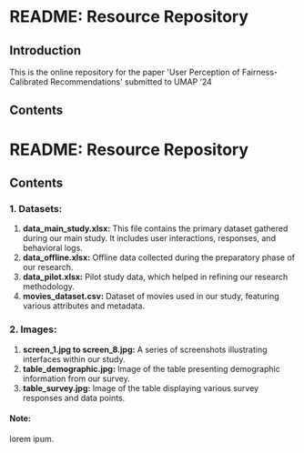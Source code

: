 # README: Resource Repository

## Introduction

This is the online repository for the paper 'User Perception of Fairness-Calibrated Recommendations' submitted to UMAP ‘24

## Contents
# README: Resource Repository

## Contents

### 1. Datasets:
1. **data_main_study.xlsx:** This file contains the primary dataset gathered during our main study. It includes user interactions, responses, and behavioral logs.
2. **data_offline.xlsx:** Offline data collected during the preparatory phase of our research.
3. **data_pilot.xlsx:** Pilot study data, which helped in refining our research methodology.
4. **movies_dataset.csv:** Dataset of movies used in our study, featuring various attributes and metadata.

### 2. Images:
1. **screen_1.jpg to screen_8.jpg:** A series of screenshots illustrating interfaces within our study.
2. **table_demographic.jpg:** Image of the table presenting demographic information from our survey.
3. **table_survey.jpg:** Image of the table displaying various survey responses and data points.

#### Note: 
lorem ipum.


